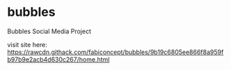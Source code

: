 # bubbles
Bubbles Social Media Project


visit site here:
https://rawcdn.githack.com/fabiconcept/bubbles/9b19c6805ee866f8a959fb97b9e2acb4d630c267/home.html
